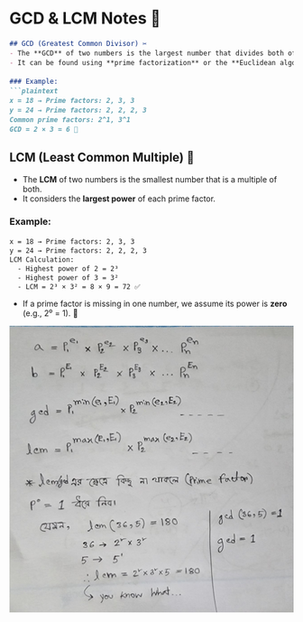 # GCD & LCM Notes 📌

```md
## GCD (Greatest Common Divisor) ✂️
- The **GCD** of two numbers is the largest number that divides both of them.
- It can be found using **prime factorization** or the **Euclidean algorithm**.

### Example:
```plaintext
x = 18 → Prime factors: 2, 3, 3
y = 24 → Prime factors: 2, 2, 2, 3
Common prime factors: 2^1, 3^1
GCD = 2 × 3 = 6 🎯
```

## LCM (Least Common Multiple) 🔢
- The **LCM** of two numbers is the smallest number that is a multiple of both.
- It considers the **largest power** of each prime factor.

### Example:
```plaintext
x = 18 → Prime factors: 2, 3, 3
y = 24 → Prime factors: 2, 2, 2, 3
LCM Calculation:
  - Highest power of 2 = 2³
  - Highest power of 3 = 3²
  - LCM = 2³ × 3² = 8 × 9 = 72 ✅
```

- If a prime factor is missing in one number, we assume its power is **zero** (e.g., 2⁰ = 1). 🧐

![alt text](image-1.png)
```


